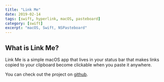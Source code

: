 ```yaml
---
title: "Link Me"
date: 2019-02-14
tags: [swift, hyperlink, macOS, pasteboard]
category: [swift]
excerpt: "macOS, Swift, NSPasteboard"
---
```




## What is Link Me?

Link Me is a simple macOS app that lives in your status bar that makes links copied to your clipboard become clickable when you paste it anywhere.

You can check out the project on [github](https://github.com/nbolar/Link-Me).
